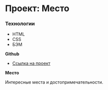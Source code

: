 # Проект: Место

### Технологии

* HTML
* CSS
* БЭМ


**Github**

* [Ссылка на проект](https://www.figma.com/file/2cn9N9jSkmxD84oJik7xL7/JavaScript.-Sprint-4?node-id=0%3A1)

**Место**

Интересные места и достопримечательности.


